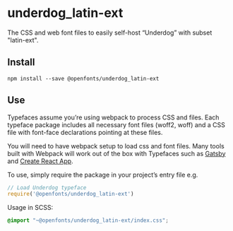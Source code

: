
# underdog_latin-ext

The CSS and web font files to easily self-host “Underdog” with subset "latin-ext".

## Install

`npm install --save @openfonts/underdog_latin-ext`

## Use

Typefaces assume you’re using webpack to process CSS and files. Each typeface
package includes all necessary font files (woff2, woff) and a CSS file with
font-face declarations pointing at these files.

You will need to have webpack setup to load css and font files. Many tools built
with Webpack will work out of the box with Typefaces such as [Gatsby](https://github.com/gatsbyjs/gatsby)
and [Create React App](https://github.com/facebookincubator/create-react-app).

To use, simply require the package in your project’s entry file e.g.

```javascript
// Load Underdog typeface
require('@openfonts/underdog_latin-ext')
```

Usage in SCSS:
```scss
@import "~@openfonts/underdog_latin-ext/index.css";
```
